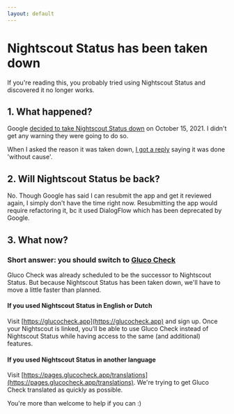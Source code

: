 ```yaml
---
layout: default
---
```


# Nightscout Status has been taken down

If you're reading this, you probably tried using Nightscout Status and discovered it no longer works.

## 1. What happened?

Google [decided to take Nightscout Status down](https://user-images.githubusercontent.com/4604406/137370833-286fe4cf-cea2-4a14-9937-4001eeabe172.png) on October 15, 2021. I didn't get any warning they were going to do so.

When I asked the reason it was taken down, [I got a reply](https://i.imgur.com/2cTTxm1.png) saying it was done 'without cause'. 

## 2. Will Nightscout Status be back?

No. Though Google has said I can resubmit the app and get it reviewed again, I simply don't have the time right now. Resubmitting the app would require refactoring it, bc it used DialogFlow which has been deprecated by Google.

## 3. What now?

### Short answer: you should switch to [Gluco Check](https://glucocheck.app)

Gluco Check was already scheduled to be the successor to Nightscout Status. But because Nightscout Status has been taken down, we'll have to move a little faster than planned.

#### If you used Nightscout Status in English or Dutch

Visit [https://glucocheck.app](https://glucocheck.app) and sign up. Once your Nightscout is linked, you'll be able to use Gluco Check instead of Nightscout Status while having access to the same (and additional) features.

#### If you used Nightscout Status in another language

Visit [https://pages.glucocheck.app/translations](https://pages.glucocheck.app/translations). We're trying to get Gluco Check translated as quickly as possible.

You're more than welcome to help if you can :)
